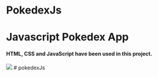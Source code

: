 # PokedexJs

<h1>Javascript Pokedex App</h1>

<h4>HTML, CSS  and JavaScript have been used in this project.</h4>

<img src="./screen.gif">
# pokedexJs
